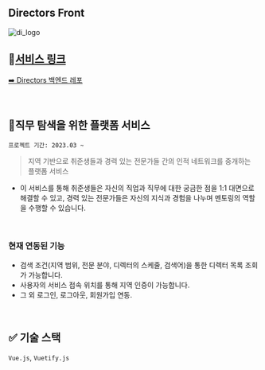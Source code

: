 ## Directors Front
![di_logo](https://github.com/f-lab-edu/directors/assets/76680394/6580c1fd-efb8-448f-93d5-649717b5e654)



## 📌[서비스 링크](https://www.directors.run )
[➡️ Directors 백엔드 레포](https://github.com/f-lab-edu/directors)

<BR>

## 📌직무 탐색을 위한 플랫폼 서비스

```프로젝트 기간: 2023.03 ~```

>  지역 기반으로 취준생들과 경력 있는 전문가들 간의 인적 네트워크를 중개하는 플랫폼 서비스
- 이 서비스를 통해 취준생들은 자신의 직업과 직무에 대한 궁금한 점을 1:1 대면으로 해결할 수 있고, 경력 있는 전문가들은 자신의 지식과 경험을 나누며 멘토링의 역할을 수행할 수 있습니다.
<br>

### 현재 연동된 기능
- 검색 조건(지역 범위, 전문 분야, 디렉터의 스케줄, 검색어)을 통한 디렉터 목록 조회가 가능합니다.
- 사용자의 서비스 접속 위치를 통해 지역 인증이 가능합니다.
- 그 외 로그인, 로그아웃, 회원가입 연동.

<BR>

## ✅ 기술 스택
`Vue.js`, `Vuetify.js`  
